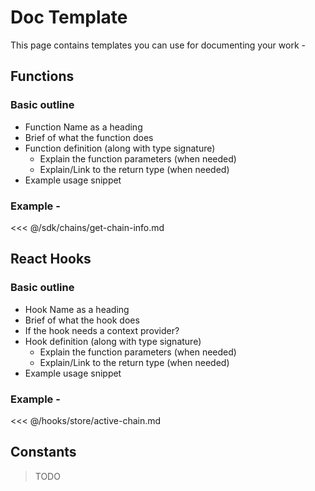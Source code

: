 # Doc Template

This page contains templates you can use for documenting your work -

## Functions

### Basic outline

- Function Name as a heading
- Brief of what the function does
- Function definition (along with type signature)
  - Explain the function parameters (when needed)
  - Explain/Link to the return type (when needed)
- Example usage snippet

### Example -

<<< @/sdk/chains/get-chain-info.md

## React Hooks

### Basic outline

- Hook Name as a heading
- Brief of what the hook does
- If the hook needs a context provider?
- Hook definition (along with type signature)
  - Explain the function parameters (when needed)
  - Explain/Link to the return type (when needed)
- Example usage snippet

### Example -

<<< @/hooks/store/active-chain.md

## Constants

> TODO
